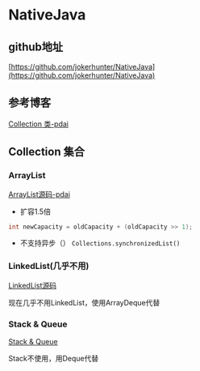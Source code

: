 # NativeJava

## github地址
[https://github.com/jokerhunter/NativeJava](https://github.com/jokerhunter/NativeJava)

## 参考博客
[Collection 类-pdai](https://pdai.tech/md/java/collection/java-collection-all.html)

## Collection 集合
### ArrayList
[ArrayList源码-pdai](https://pdai.tech/md/java/collection/java-collection-ArrayList.html)

- 扩容1.5倍
```java
int newCapacity = oldCapacity + (oldCapacity >> 1);
```
- 不支持异步（）
`Collections.synchronizedList()`

### LinkedList(几乎不用)
[LinkedList源码](https://pdai.tech/md/java/collection/java-collection-LinkedList.html)

现在几乎不用LinkedList，使用ArrayDeque代替


### Stack & Queue
[Stack & Queue](https://pdai.tech/md/java/collection/java-collection-Queue&Stack.html)

Stack不使用，用Deque代替





